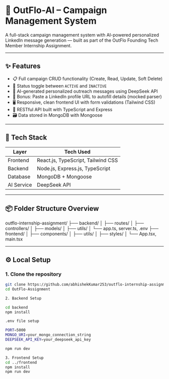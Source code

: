# 🚀 OutFlo-AI – Campaign Management System

A full-stack campaign management system with AI-powered personalized LinkedIn message generation — built as part of the OutFlo Founding Tech Member Internship Assignment.

---

## ✨ Features

- 📋 Full campaign CRUD functionality (Create, Read, Update, Soft Delete)
- 🔁 Status toggle between `ACTIVE` and `INACTIVE`
- 🤖 AI-generated personalized outreach messages using DeepSeek API
- 🧠 Bonus: Paste a LinkedIn profile URL to autofill details (mocked parser)
- 🖥️ Responsive, clean frontend UI with form validations (Tailwind CSS)
- 🔗 RESTful API built with TypeScript and Express
- 🗃️ Data stored in MongoDB with Mongoose

---

## 🧱 Tech Stack

| Layer      | Tech Used                          |
|------------|-------------------------------------|
| Frontend   | React.js, TypeScript, Tailwind CSS  |
| Backend    | Node.js, Express.js, TypeScript     |
| Database   | MongoDB + Mongoose                  |
| AI Service | DeepSeek API                        |

---

## 📦 Folder Structure Overview

outflo-internship-assignment/ ├── backend/ │ ├── routes/ │ ├── controllers/ │ ├── models/ │ ├── utils/ │ └── app.ts, server.ts, .env ├── frontend/ │ ├── components/ │ ├── utils/ │ ├── styles/ │ └── App.tsx, main.tsx

---

## ⚙️ Local Setup

### 1. Clone the repository
```bash
git clone https://github.com/abhishekKumar253/outflo-internship-assignment
cd OutFlo-Assignment

2. Backend Setup

cd backend
npm install

.env file setup

PORT=5000
MONGO_URI=your_mongo_connection_string
DEEPSEEK_API_KEY=your_deepseek_api_key

npm run dev

3. Frontend Setup
cd ../frontend
npm install
npm run dev
